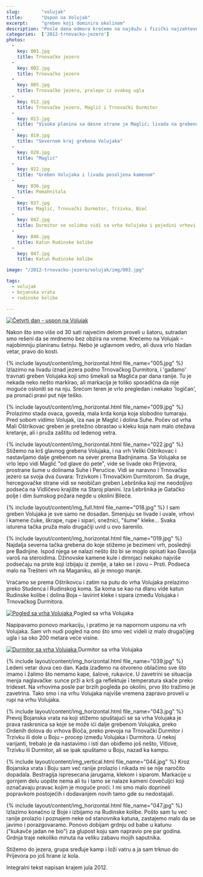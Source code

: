 ```yaml
---
slug:        "volujak"
title:       "Uspon na Volujak"
excerpt:     "greben koji dominira okolinom"
description: "Posle dana odmora krećemo na najdužu i fizički najzahtevniju šetnju, ali i nagrada je srazmerna. Volujak zauzima nekako centralni mesto, i sa njega se sve lepo vidi: Zelengora, Perućica, Maglić, Trnovački Durmitor, Bioč, Pivska planina, Durmitor, Lebršnik..."
categories:  ['2012-trnovacko-jezero']
photos:
  -
    key: 001.jpg
    title: Trnovačko jezero
  -
    key: 002.jpg
    title: Trnovačko jezero
  -
    key: 005.jpg
    title: Trnovačko jezero, prelepo iz svakog ugla
  -
    key: 012.jpg
    title: Trnovačko jezero, Maglić i Trnovački Durmitor
  -
    key: 013.jpg
    title: "Visoka planina sa desne strane je Maglić; livada na grebenu koji ide levo od Maglića je Prijevor. Iza je Perućica a ispred Suha" 
  -
    key: 019.jpg
    title: "Severnom kraj grebena Volujaka" 
  -
    key: 020.jpg
    title: "Maglić" 
  -
    key: 022.jpg
    title: "Greben Volujaka i livada posoljena kamenom" 
  -
    key: 036.jpg
    title: Pomahnitala 
  -
    key: 037.jpg
    title: Maglić, Trnovački Durmotor, Trzivka, Bioč 
  -
    key: 042.jpg
    title: Durmitor se solidno vidi sa vrha Volujaka i pojedini vrhovi se lako mogu prepoznati 
  -
    key: 046.jpg
    title: Katun Rudinske kolibe 
  -
    key: 047.jpg
    title: Katun Rudinske kolibe 

image: "/2012-trnovacko-jezero/volujak/img/003.jpg"

tags:
  - volujak
  - bojanska vrata
  - rudinske kolibe
  
---
```


<a class="no-margin" href="/2012-trnovacko-jezero/vrhovi/20120717-000-mapa.jpg" target="_blank" title="klikni za veću fotografiju" >
    <img src="/2012-trnovacko-jezero/vrhovi/thumbs/20120717-000-mapa.jpg" alt="Četvrti dan - uspon na Volujak">
</a>

Nakon što smo više od 30 sati najvećim delom proveli u šatoru, sutradan smo rešeni da se mrdnemo bez obzira na vreme. 
Krećemo na Volujak – najobimniju planiranu šetnju. Nebo je uglavnom vedro, ali duva vrlo hladan vetar, pravo do kosti.

{% include layout/content/img_horizontal.html file_name="005.jpg" %}
Izlazimo na livadu iznad jezera podno Trnovačkog Durmitora, i 'gađamo' travnati greben Volujaka koji smo šmekali sa 
Maglića par dana ranije. Tu je nekada neko nešto markirao, ali markacija je toliko sporadična da nije moguće osloniti 
se na nju. Srećom teren je vrlo pregledan i nekako 'logičan', pa pronaći pravi put nije teško. 

{% include layout/content/img_horizontal.html file_name="009.jpg" %}
Prolazimo stada ovaca, goveda, mala krda konja koja slobodno tumaraju. Pred sobom vidimo Volujak, iza nas je Maglić i 
dolina Suhe. Počev od vrha Mali Oštrikovac greben je pretežno obrastao u kleku koja nam malo otežava kretanje, ali i 
pruža zaštitu od ledenog vetra.

{% include layout/content/img_horizontal.html file_name="022.jpg" %}
Stižemo na krš glavnog grebena Volujaka, i na vrh Veliki Oštrikovac i nastavljamo dalje grebenom na sever prema 
Badnjinama. Sa Volujaka se vrlo lepo vidi Maglić "od glave do pete", vide se livade oko Prijevora, prostrane šume u 
dolinama Suhe i Perućice. Vidi se naravno i Trnovačko jezero sa svoja dva čuvara: Trzivkom i Trnovačkim Durmitorom. Sa 
druge, hercegovačke strane vidi se neobičan greben Lebršnika koji me neodoljivo podseća na Vidličevo krajište na Staroj 
planini. Iza Lebršnika je Gatačko polje i dim šumskog požara negde u okolini Bileće.

{% include layout/content/img_full.html file_name="018.jpg" %}
I sam greben Volujaka je sve samo ne dosadan. Smenjuju se livade i uvale, vrhovi i kamene čuke, škrape, rupe i sipari, 
snežnici, "šume" kleke... Svaka isturena tačka pruža malo drugačiji uvid u ovo šarenilo.

{% include layout/content/img_horizontal.html file_name="019.jpg" %}
Najdalja severna tačka grebena do koje stižemo je bezimeni vrh, poslednji pre Badnjine. Ispod njega se nalazi nešto što 
bi se moglo opisati kao Đavolja varoš na steroidima. Džinovske kamene kule i dimnjaci nekako najviše podsećaju na prste 
koji izbijaju iz zemlje, a tako se i zovu – Prsti. Podseća malo na Trešteni vrh na Maganiku, ali je mnogo manje.

Vraćamo se prema Oštrikovcu i zatim na putu do vrha Volujaka prelazimo preko Studenca i Rudinskog koma. Sa koma se kao 
na dlanu vide katun Rudinske kolibe i dolina Boja – lavirint kleke i sipara između Volujaka i Trnovačkog Durmitora.

<a class="no-margin" href="/2012-trnovacko-jezero/vrhovi/20120717-089a.jpg" target="_blank" title="klikni za veću fotografiju" >
    <img src="/2012-trnovacko-jezero/vrhovi/thumbs/20120717-089a.jpg" alt="Pogled sa vrha Volujaka">
</a>
<span class="caption text-muted">Pogled sa vrha Volujaka</span>

Napipavamo ponovo markaciju, i pratimo je na napornom usponu na vrh Volujaka. Sam vrh nudi pogled na ono što smo već 
videli iz malo drugačijeg ugla i sa oko 200 metara veće visine.

<a class="no-margin" href="/2012-trnovacko-jezero/vrhovi/20120717-090a.jpg" target="_blank" title="klikni za veću fotografiju" >
    <img src="/2012-trnovacko-jezero/vrhovi/thumbs/20120717-090a.jpg" alt="Durmitor sa vrha Volujaka">
</a>
<span class="caption text-muted">Durmitor sa vrha Volujaka</span>

{% include layout/content/img_horizontal.html file_name="039.jpg" %}
Ledeni vetar duva ceo dan. Kada izađemo na otvoreno oblačimo sve što imamo i žalimo što nemamo kape, šalove, rukavice. 
U zavetrini se situacija menja naglavačke: sunce prži a krš ga reflektuje i temperatura skače preko trideset. Na 
vrhovima posle par brzih pogleda po okolini, prvo što tražimo je zavetrina. Tako smo i na vrhu Volujaka najviše vremena 
zapravo proveli u rupi na vrhu Volujaka.

{% include layout/content/img_horizontal.html file_name="043.jpg" %}
Prevoj Bojanska vrata na koji stižemo spuštajući se sa vrha Volujaka je prava raskrsnica sa koje se može ići dalje 
grebenom Volujaka, preko Ordenih dolova do vrhova Bioča, preko prevoja na Trnovački Durmitor i Trzivku ili dole u Boju – 
procep između Volujaka i Durmitora. U nekoj varijanti, trebalo je da nastavimo i isti dan obiđemo još nešto, Vitlove, 
Trzivku ili Durmitor, ali se ipak spuštamo u Boju, nazad ka kampu.

{% include layout/content/img_vertical.html file_name="044.jpg" %}
Kroz Bojanska vrata i Boju sam već ranije prolazio i nikada mi se nije naročito dopadala. Bestragija ispresecana 
jarugama, klekom i siparom. Markacije u gornjem delu uopšte nema ali tu i tamo se nalaze kameni čovečuljci koji 
označavaju pravac kojim je moguće proći. I mi smo malo doprineli popravkom postojećih i dodavanjem novih tamo gde su 
nedostajali.

{% include layout/content/img_horizontal.html file_name="047.jpg" %}
Izlazimo konačno iz Boje i izbijamo na Rudinske kolibe. Pošto sam tu već ranije prolazio i poznajem neke od stanovnika 
katuna, zastajemo malo da se javimo i porazgovaramo. Ponovo dobijam grdnju od babe u katunu ("kukavče jadan ne bio") za 
glupost koju sam napravio pre par godina. Grdnja traje nekoliko minuta na veliku zabavu mojih saputnika.

Stižemo do jezera, grupa sređuje kamp i loži vatru a ja sam trknuo do Prijevora po još hrane iz kola.

<span class="caption text-muted pull-right">Integralni tekst napisan krajem jula 2012.</span>
